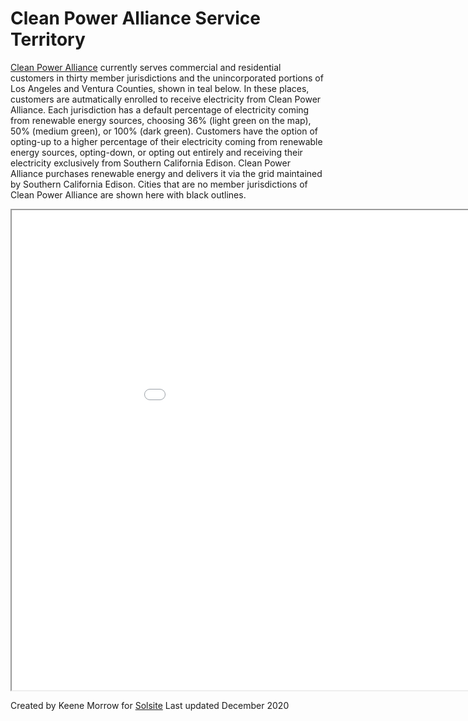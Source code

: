 # Clean Power Alliance Service Territory

<a href = "https://cleanpoweralliance.org/">Clean Power Alliance</a> currently serves commercial and residential customers in thirty member jurisdictions and the unincorporated portions of Los Angeles and Ventura Counties, shown in teal below.  In these places, customers are autmatically enrolled to receive electricity from Clean Power Alliance.  Each jurisdiction has a default percentage of electricity coming from renewable energy sources, choosing 36% (light green on the map), 50% (medium green), or 100% (dark green).  Customers have the option of opting-up to a higher percentage of their electricity coming from renewable energy sources, opting-down, or opting out entirely and receiving their electricity exclusively from Southern California Edison.  Clean Power Alliance purchases renewable energy and delivers it via the grid maintained by Southern California Edison. Cities that are no member jurisdictions of Clean Power Alliance are shown here with black outlines.

<iframe src="webmap/index.html" width=1024 height=768></iframe>

Created by Keene Morrow for <a href = "solsiteproject.weebly.com">Solsite</a>
Last updated December 2020